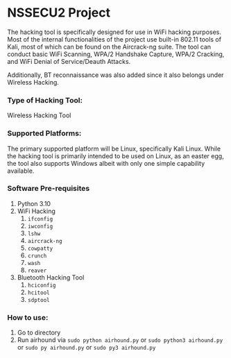 # NSSECU2 Project

The hacking tool is specifically designed for use in WiFi hacking purposes. Most of the internal functionalities of the project use built-in 802.11 tools of Kali, most of which can be found on the Aircrack-ng suite. The tool can conduct basic WiFi Scanning, WPA/2 Handshake Capture, WPA/2 Cracking, and WiFi Denial of Service/Deauth Attacks.

Additionally, BT reconnaissance was also added since it also belongs under Wireless Hacking.

### Type of Hacking Tool: 
Wireless Hacking Tool

### Supported Platforms:
The primary supported platform will be Linux, specifically Kali Linux. While the hacking tool is primarily intended to be used on Linux, as an easter egg, the tool also supports Windows albeit with only one simple capability available.

### Software Pre-requisites
1. Python 3.10
2. WiFi Hacking
    1. `ifconfig`
    2. `iwconfig`
    3. `lshw`
    4. `aircrack-ng`
    5. `cowpatty`
    6. `crunch`
    7. `wash`
    8. `reaver`
3. Bluetooth Hacking Tool
    1. `hciconfig`
    2. `hcitool`
    3. `sdptool`
    
 ### How to use:
 1. Go to directory
 2. Run airhound via `sudo python airhound.py` or `sudo python3 airhound.py` or `sudo py airhound.py` or `sudo py3 airhound.py`
